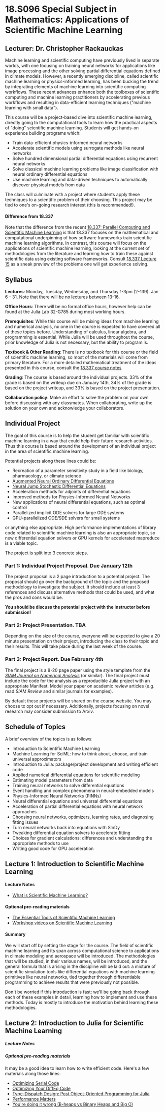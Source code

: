 # 18.S096 Special Subject in Mathematics: Applications of Scientific Machine Learning

## Lecturer: Dr. Christopher Rackauckas

Machine learning and scientific computing have previously lived in separate
worlds, with one focusing on training neural networks for applications like
image processing and the other solving partial differential equations defined
in climate models. However, a recently emerging discipline, called scientific
machine learning or physics-informed learning, has been bucking the trend by
integrating elements of machine learning into scientific computing workflows.
These recent advances enhance both the toolboxes of scientific computing and
machine learning practitioners by accelerating previous workflows and resulting
in data-efficient learning techniques ("machine learning with small data").

This course will be a project-based dive into scientific machine learning,
directly going to the computational tools to learn how the practical aspects of
"doing" scientific machine learning. Students will get hands-on experience
building programs which:

- Train data-efficient physics-informed neural networks
- Accelerate scientific models using surrogate methods like neural networks
- Solve hundred dimensional partial differential equations using recurrent neural networks
- Solve classical machine learning problems like image classification with neural ordinary differential equations
- Use machine learning and data-driven techniques to automatically discover physical models from data

The class will culminate with a project where students apply these techniques
to a scientific problem of their choosing. This project may be tied to one's
on-going research interest (this is recommended!).

#### Difference from 18.337

Note that the difference from the recent
[18.337: Parallel Computing and Scientific Machine Learning](https://github.com/mitmath/18337)
is that 18.337 focuses on the mathematical and computational underpinning of how
software frameworks train scientific machine learning algorithms. In contrast,
this course will focus on the applications of scientific machine learning,
looking at the current set of methodologies from the literature and learning
how to train these against scientific data using existing software frameworks.
Consult [18.337 Lecture 15](https://mitmath.github.io/18337/lecture15/diffeq_machine_learning)
as a sneak preview of the problems one will get experience solving.

Syllabus
--------

**Lectures**: Monday, Tuesday, Wednesday, and Thursday 1-3pm (2-139). Jan 6 - 31.
Note that there will be no lectures between 13-16.

**Office Hours**: There will be no formal office hours, however help can be found
at the Julia Lab 32-G785 during most working hours.

**Prerequisites**: While this course will be mixing ideas from machine learning
and numerical analysis, no one in the course is expected to have covered all of
these topics before. Understanding of calculus, linear algebra, and programming
is essential. While Julia will be used throughout the course, prior knowledge
of Julia is not necessary, but the ability to program is.

**Textbook & Other Reading**: There is no textbook for this course or the field
of scientific machine learning, so most of the materials will come from
primary literature. For a more detailed mathematical treatment of the ideas
presented in this course, consult the [18.337 course notes](https://github.com/mitmath/18337)

**Grading**: The course is based around the individual projects. 33% of the grade
is based on the writeup due on January 14th, 34% of the grade is based on the
project writeup, and 33% is based on the project presentation.

**Collaboration policy**: Make an effort to solve the problem on your own before
discussing with any classmates. When collaborating, write up the solution on
your own and acknowledge your collaborators.

## Individual Project

The goal of this course is to help the student get familiar with scientific
machine learning in a way that could help their future research activities. Thus
this course is based around the development of an individual project in the area
of scientific machine learning.

Potential projects along these lines could be:

- Recreation of a parameter sensitivity study in a field like biology,
  pharmacology, or climate science
- [Augmented Neural Ordinary Differential Equations](https://arxiv.org/abs/1904.01681)
- [Neural Jump Stochastic Differential Equations](https://arxiv.org/pdf/1905.10403.pdf)
- Acceleration methods for adjoints of differential equations
- Improved methods for Physics-Informed Neural Networks
- New applications of neural differential equations, such as optimal control
- Parallelized implicit ODE solvers for large ODE systems
- GPU-parallelized ODE/SDE solvers for small systems

or anything else appropriate. High performance implementations of library code
related to scientific machine learning is also an appropriate topic, so new
differential equation solvers or GPU kernels for accelerated mapreduce is a
viable topic.

The project is split into 3 concrete steps.

### Part 1: Individual Project Proposal. Due January 12th

The project proposal is a 2 page introduction to a potential project. The proposal
should go over the background of the topic and the proposed methodology to
investigate the subject. It should include at least 3 references and discuss
alternative methods that could be used, and what the pros and cons would be.

**You should be discuss the potential project with the instructor before submission!**

### Part 2: Project Presentation. TBA

Depending on the size of the course, everyone will be expected to give a 20
minute presentation on their project, introducing the class to their topic and
their results. This will take place during the last week of the course.

### Part 3: Project Report. Due February 4th

The final project is a 8-20 page paper using the style
template from the [_SIAM Journal on Numerical Analysis_](http://www.siam.org/journals/auth-info.php)
(or similar). The final project must include the code for the analysis as a
reproducible Julia project with an appropriate Manifest. Model your paper on
academic review articles (e.g. read _SIAM Review_ and similar journals for
examples).

By default these projects will be shared on the course website. You may choose
to opt out if necessary. Additionally, projects focusing on novel research may
consider submission to Arxiv.

## Schedule of Topics

A brief overview of the topics is as follows:

- Introduction to Scientific Machine Learning
- Machine Learning for SciML: how to think about, choose, and train universal approximators
- Introduction to Julia: package/project development and writing efficient code
- Applied numerical differential equations for scientific modeling
- Estimating model parameters from data
- Training neural networks to solve differential equations
- Event handling and complex phenomena in neural-embedded models
- Physics-Informed Neural Networks (PINNs)
- Neural differential equations and universal differential equations
- Acceleration of partial differential equations with neural network approaches
- Choosing neural networks, optimizers, learning rates, and diagnosing fitting
  issues
- Turn neural networks back into equations with SInDy
- Tweaking differential equation solvers to accelerate fitting
- Choices for gradient calculations: differences and understanding the appropriate
  methods to use
- Writing good code for GPU acceleration

## Lecture 1: Introduction to Scientific Machine Learning

#### Lecture Notes

- [What is Scientific Machine Learning?](https://mitmath.github.io/18S096SciML/lecture1/scientific_ml.pptx)

#### Optional pre-reading materials

- [The Essential Tools of Scientific Machine Learning](http://www.stochasticlifestyle.com/the-essential-tools-of-scientific-machine-learning-scientific-ml/)
- [Workshop videos on Scientific Machine Learning](https://icerm.brown.edu/events/ht19-1-sml/)

#### Summary

We will start off by setting the stage for the course. The field of scientific
machine learning and its span across computational science to applications in
climate modeling and aerospace will be introduced. The methodologies that will be
studied, in their various names, will be introduced, and the general formula that
is arising in the discipline will be laid out: a mixture of scientific simulation
tools like differential equations with machine learning primitives like neural
networks, tied together through differentiable programming to achieve results
that were previously not possible.

Don't be worried if this introduction is fast: we'll be going back through
each of these examples in detail, learning how to implement and use these methods.
Today is mostly to introduce the motivation behind learning these methodologies.

## Lecture 2: Introduction to Julia for Scientific Machine Learning

##### Lecture Notes

##### Optional pre-reading materials

It may be a good idea to learn how to write efficient code. Here's a few materials
along those lines:

- [Optimizing Serial Code](https://mitmath.github.io/18337/lecture2/optimizing)
- [Optimizing Your DiffEq Code](http://tutorials.juliadiffeq.org/html/introduction/03-optimizing_diffeq_code.html)
- [Type-Dispatch Design: Post Object-Oriented Programming for Julia](http://www.stochasticlifestyle.com/type-dispatch-design-post-object-oriented-programming-julia/)
- [Performance Matters](https://www.youtube.com/watch?v=r-TLSBdHe1A)
- [You're doing it wrong (B-heaps vs Binary Heaps and Big O)](http://phk.freebsd.dk/B-Heap/queue.html)
